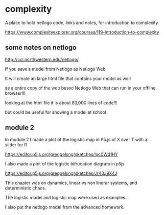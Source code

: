 # complexity
A place to hold netlogo code, links and notes, for introduction to complexity

https://www.complexityexplorer.org/courses/119-introduction-to-complexity

## some notes on netlogo

http://ccl.northwestern.edu/netlogo/

If you save a model from Netlogo as Netlogo Web

It will create an large html file that contains your model as well

as a entire copy of the web based Netlogo Web that can run in your offline browser!!!

looking at the html file it is about 83,000 lines of code!!! 

but could be useful for showing a model at school


## module 2

In module 2 I made a plot of the logistic map in P5.js of X over T with a silder for R

https://editor.p5js.org/greggelong/sketches/loc0Wd1HY

I also made a plot of the logistic bifrucation diagram in p5js

https://editor.p5js.org/greggelong/sketches/JrK3J9X4J

This chapter was on dynamics, linear vs non linerar systems, and deterministic chaos.

The logistic model and logistic map were used as examples.

I also put the netlogo model from the advanced homework.


